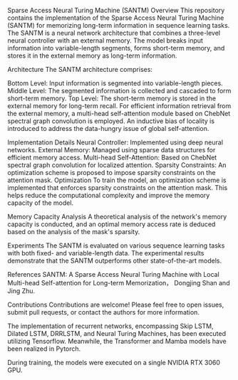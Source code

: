 Sparse Access Neural Turing Machine (SANTM)
Overview
This repository contains the implementation of the Sparse Access Neural Turing Machine (SANTM) for memorizing long-term information in sequence learning tasks. The SANTM is a neural network architecture that combines a three-level neural controller with an external memory. The model breaks input information into variable-length segments, forms short-term memory, and stores it in the external memory as long-term information.

Architecture
The SANTM architecture comprises:

Bottom Level: Input information is segmented into variable-length pieces.
Middle Level: The segmented information is collected and cascaded to form short-term memory.
Top Level: The short-term memory is stored in the external memory for long-term recall.
For efficient information retrieval from the external memory, a multi-head self-attention module based on ChebNet spectral graph convolution is employed. An inductive bias of locality is introduced to address the data-hungry issue of global self-attention.

Implementation Details
Neural Controller: Implemented using deep neural networks.
External Memory: Managed using sparse data structures for efficient memory access.
Multi-head Self-Attention: Based on ChebNet spectral graph convolution for localized attention.
Sparsity Constraints: An optimization scheme is proposed to impose sparsity constraints on the attention mask.
Optimization
To train the model, an optimization scheme is implemented that enforces sparsity constraints on the attention mask. This helps reduce the computational complexity and improve the memory capacity of the model.

Memory Capacity Analysis
A theoretical analysis of the network's memory capacity is conducted, and an optimal memory access rate is deduced based on the analysis of the mask's sparsity.

Experiments
The SANTM is evaluated on various sequence learning tasks with both fixed- and variable-length data. The experimental results demonstrate that the SANTM outperforms other state-of-the-art models.

References
SANTM: A Sparse Access Neural Turing Machine with Local Multi-head Self-attention for Long-term Memorization， Dongjing Shan and Jing Zhu.

Contributions
Contributions are welcome! Please feel free to open issues, submit pull requests, or contact the authors for more information.

The implementation of recurrent networks, encompassing Skip LSTM, Dilated LSTM, DRRLSTM, and Neural Turing Machines, has been executed utilizing Tensorflow. Meanwhile, the Transformer and Mamba models have been realized in Pytorch.

During training, the models were executed on a single NVIDIA RTX 3060 GPU.

